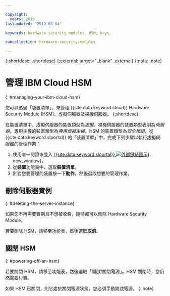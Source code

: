 ```yaml
---

copyright:
  years: 2019
lastupdated: "2019-03-04"

keywords: hardware security modules, HSM, keys,

subcollection: hardware-security-modules

---
```


{:shortdesc: .shortdesc}
{:external: target="_blank" .external}
{:note: .note}

# 管理 IBM Cloud HSM
{: #managing-your-ibm-cloud-hsm}

您可以透過「裝置清單」，來管理 {{site.data.keyword.cloud}} Hardware Security Module (HSM)、虛擬伺服器及裸機伺服器。
{:shortdesc}

在裝置清單中，虛擬伺服器的裝置類型為*虛擬*。裸機伺服器的裝置類型表明為*伺服器*。專用主機的裝置類型為*專用虛擬主機*。HSM 的裝置類型為*安全模組*。從 {{site.data.keyword.slportal}} 的「裝置清單」中，完成下列步驟以執行虛擬伺服器的管理作業：  
1. 使用唯一認證來登入 [{{site.data.keyword.slportal}} ![外部鏈結圖示](../../icons/launch-glyph.svg "外部鏈結圖示")](https://control.softlayer.com/){: new_window}。
2. 從**裝置**功能表中，選取**裝置清單**。
3. 針對您要管理的裝置按一下**動作**，然後選取想要的管理作業。

## 刪除伺服器實例
{: #deleting-the-server-instance}

如果您不再需要實例且不想被收費，隨時都可以刪除 Hardware Security Module。

若要刪除 HSM，請移至功能表，然後選取**取消**。

## 關閉 HSM
{: #powering-off-an-hsm}

若要關閉 HSM，請移至功能表，然後選取「開啟/關閉電源」。HSM 關閉時，您仍然需要付費。

如果 HSM 已關閉，則它處於關閉電源狀態，您必須手動開啟電源。
{: note}
